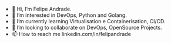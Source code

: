 - 👋 Hi, I’m Felipe Andrade.
- 👀 I’m interested in DevOps, Python and Golang.
- 🌱 I’m currently learning Virtualisation e Containerisation, CI/CD.
- 💞️ I’m looking to collaborate on DevOps, OpenSource Projects.
- 📫 How to reach me linkedin.com/in/felipandrade

<!---
felip-andrade/felip-andrade is a ✨ special ✨ repository because its `README.md` (this file) appears on your GitHub profile.
You can click the Preview link to take a look at your changes.
--->
